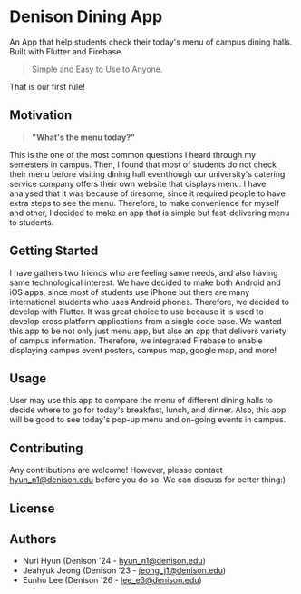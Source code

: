 # Denison Dining App

An App that help students check their today's menu of campus dining halls. 
Built with Flutter and Firebase.

> Simple and Easy to Use to Anyone.

That is our first rule!

## Motivation

> **"What's the menu today?"**

This is the one of the most common questions I heard through my semesters in campus. Then, I found that most of students do not check their menu before visiting dining hall eventhough our university's catering service company offers their own website that displays menu. I have analysed that it was because of tiresome, since it required people to have extra steps to see the menu. Therefore, to make convenience for myself and other, I decided to make an app that is simple but fast-delivering menu to students.

## Getting Started

I have gathers two friends who are feeling same needs, and also having same technological interest. We have decided to make both Android and iOS apps, since most of students use iPhone but there are many international students who uses Android phones.  Therefore, we decided to develop with Flutter. It was great choice to use because it is used to develop cross platform applications from a single code base.
We wanted this app to be not only just menu app, but also an app that delivers variety of campus information. Therefore, we integrated Firebase to enable displaying campus event posters, campus map, google map, and more!

## Usage

User may use this app to compare the menu of different dining halls to decide where to go for today's breakfast, lunch, and dinner. Also, this app will be good to see today's pop-up menu and on-going events in campus.

## Contributing

Any contributions are welcome! However, please contact hyun_n1@denison.edu before you do so. We can discuss for better thing:)

## License

## Authors

 - Nuri Hyun (Denison '24 - hyun_n1@denison.edu)
 - Jeahyuk Jeong (Denison '23 - jeong_j1@denison.edu)
 - Eunho Lee (Denison '26 - lee_e3@denison.edu)

